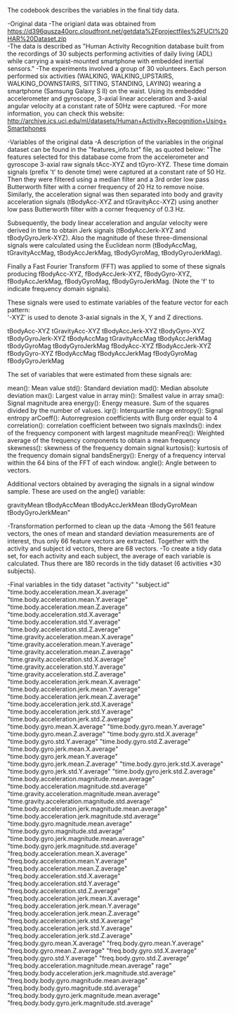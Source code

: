 The codebook describes the variables in the final tidy data.

-Original data
      -The origianl data was obtained from https://d396qusza40orc.cloudfront.net/getdata%2Fprojectfiles%2FUCI%20HAR%20Dataset.zip               
      -The data is described as "Human Activity Recognition database built from the recordings of 30 subjects performing activities of daily living (ADL) while carrying a waist-mounted smartphone with embedded inertial sensors."
      -The experiments involved a group of 30 volunteers. Each person performed six activities (WALKING, WALKING_UPSTAIRS, WALKING_DOWNSTAIRS, SITTING, STANDING, LAYING) wearing a smartphone (Samsung Galaxy S II) on the waist. Using its embedded accelerometer and gyroscope, 3-axial linear acceleration and 3-axial angular velocity at a constant rate of 50Hz were captured.
      -For more information, you can check this website: http://archive.ics.uci.edu/ml/datasets/Human+Activity+Recognition+Using+Smartphones 

-Variables of the original data
      -A description of the variables in the original dataset can be found in the "features_info.txt" file, as quoted below:
      "The features selected for this database come from the accelerometer and gyroscope 3-axial raw signals tAcc-XYZ and tGyro-XYZ. These time domain signals (prefix 't' to denote time) were captured at a constant rate of 50 Hz. Then they were filtered using a median filter and a 3rd order low pass Butterworth filter with a corner frequency of 20 Hz to remove noise. Similarly, the acceleration signal was then separated into body and gravity acceleration signals (tBodyAcc-XYZ and tGravityAcc-XYZ) using another low pass Butterworth filter with a corner frequency of 0.3 Hz. 

Subsequently, the body linear acceleration and angular velocity were derived in time to obtain Jerk signals (tBodyAccJerk-XYZ and tBodyGyroJerk-XYZ). Also the magnitude of these three-dimensional signals were calculated using the Euclidean norm (tBodyAccMag, tGravityAccMag, tBodyAccJerkMag, tBodyGyroMag, tBodyGyroJerkMag). 

Finally a Fast Fourier Transform (FFT) was applied to some of these signals producing fBodyAcc-XYZ, fBodyAccJerk-XYZ, fBodyGyro-XYZ, fBodyAccJerkMag, fBodyGyroMag, fBodyGyroJerkMag. (Note the 'f' to indicate frequency domain signals). 

These signals were used to estimate variables of the feature vector for each pattern:  
'-XYZ' is used to denote 3-axial signals in the X, Y and Z directions.

tBodyAcc-XYZ
tGravityAcc-XYZ
tBodyAccJerk-XYZ
tBodyGyro-XYZ
tBodyGyroJerk-XYZ
tBodyAccMag
tGravityAccMag
tBodyAccJerkMag
tBodyGyroMag
tBodyGyroJerkMag
fBodyAcc-XYZ
fBodyAccJerk-XYZ
fBodyGyro-XYZ
fBodyAccMag
fBodyAccJerkMag
fBodyGyroMag
fBodyGyroJerkMag

The set of variables that were estimated from these signals are: 

mean(): Mean value
std(): Standard deviation
mad(): Median absolute deviation 
max(): Largest value in array
min(): Smallest value in array
sma(): Signal magnitude area
energy(): Energy measure. Sum of the squares divided by the number of values. 
iqr(): Interquartile range 
entropy(): Signal entropy
arCoeff(): Autorregresion coefficients with Burg order equal to 4
correlation(): correlation coefficient between two signals
maxInds(): index of the frequency component with largest magnitude
meanFreq(): Weighted average of the frequency components to obtain a mean frequency
skewness(): skewness of the frequency domain signal 
kurtosis(): kurtosis of the frequency domain signal 
bandsEnergy(): Energy of a frequency interval within the 64 bins of the FFT of each window.
angle(): Angle between to vectors.

Additional vectors obtained by averaging the signals in a signal window sample. These are used on the angle() variable:

gravityMean
tBodyAccMean
tBodyAccJerkMean
tBodyGyroMean
tBodyGyroJerkMean"

-Transformation performed to clean up the data
      -Among the 561 feature vectors, the ones of mean and standard deviation measurements are of interest, thus only 66 feature vectors are extracted. Together with the activity and subject id vectors, there are 68 vectors.
      -To create a tidy data set, for each activity and each subject, the average of each variable is calculated. Thus there are 180 records in the tidy dataset (6 activities *30 subjects).
    
-Final variables in the tidy dataset
    "activity" 
    "subject.id" 
    "time.body.acceleration.mean.X.average" 
    "time.body.acceleration.mean.Y.average" 
    "time.body.acceleration.mean.Z.average" 
    "time.body.acceleration.std.X.average" 
    "time.body.acceleration.std.Y.average" 
    "time.body.acceleration.std.Z.average" 
    "time.gravity.acceleration.mean.X.average" 
    "time.gravity.acceleration.mean.Y.average" 
    "time.gravity.acceleration.mean.Z.average" 
    "time.gravity.acceleration.std.X.average" 
    "time.gravity.acceleration.std.Y.average" 
    "time.gravity.acceleration.std.Z.average" 
    "time.body.acceleration.jerk.mean.X.average" 
    "time.body.acceleration.jerk.mean.Y.average" 
    "time.body.acceleration.jerk.mean.Z.average" 
    "time.body.acceleration.jerk.std.X.average" 
    "time.body.acceleration.jerk.std.Y.average" 
    "time.body.acceleration.jerk.std.Z.average" 
    "time.body.gyro.mean.X.average" 
    "time.body.gyro.mean.Y.average" 
    "time.body.gyro.mean.Z.average" 
    "time.body.gyro.std.X.average" 
    "time.body.gyro.std.Y.average" 
    "time.body.gyro.std.Z.average" 
    "time.body.gyro.jerk.mean.X.average" 
    "time.body.gyro.jerk.mean.Y.average" 
    "time.body.gyro.jerk.mean.Z.average" 
    "time.body.gyro.jerk.std.X.average" 
    "time.body.gyro.jerk.std.Y.average" 
    "time.body.gyro.jerk.std.Z.average" 
    "time.body.acceleration.magnitude.mean.average" 
    "time.body.acceleration.magnitude.std.average" 
    "time.gravity.acceleration.magnitude.mean.average" 
    "time.gravity.acceleration.magnitude.std.average" 
    "time.body.acceleration.jerk.magnitude.mean.average" 
    "time.body.acceleration.jerk.magnitude.std.average" 
    "time.body.gyro.magnitude.mean.average" 
    "time.body.gyro.magnitude.std.average" 
    "time.body.gyro.jerk.magnitude.mean.average" 
    "time.body.gyro.jerk.magnitude.std.average" 
    "freq.body.acceleration.mean.X.average" 
    "freq.body.acceleration.mean.Y.average" 
    "freq.body.acceleration.mean.Z.average" 
    "freq.body.acceleration.std.X.average" 
    "freq.body.acceleration.std.Y.average" 
    "freq.body.acceleration.std.Z.average" 
    "freq.body.acceleration.jerk.mean.X.average" 
    "freq.body.acceleration.jerk.mean.Y.average" 
    "freq.body.acceleration.jerk.mean.Z.average" 
    "freq.body.acceleration.jerk.std.X.average" 
    "freq.body.acceleration.jerk.std.Y.average" 
    "freq.body.acceleration.jerk.std.Z.average" 
    "freq.body.gyro.mean.X.average" 
    "freq.body.gyro.mean.Y.average" 
    "freq.body.gyro.mean.Z.average" 
    "freq.body.gyro.std.X.average" 
    "freq.body.gyro.std.Y.average" 
    "freq.body.gyro.std.Z.average" 
    "freq.body.acceleration.magnitude.mean.average" 
    rage" "freq.body.body.acceleration.jerk.magnitude.std.average" 
    "freq.body.body.gyro.magnitude.mean.average" 
    "freq.body.body.gyro.magnitude.std.average" 
    "freq.body.body.gyro.jerk.magnitude.mean.average" 
    "freq.body.body.gyro.jerk.magnitude.std.average"
